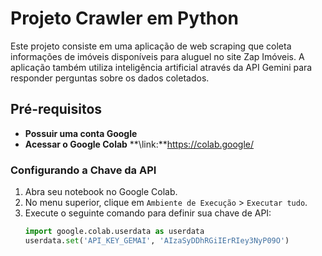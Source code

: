 # Projeto Crawler em Python

Este projeto consiste em uma aplicação de web scraping que coleta informações de imóveis disponíveis para aluguel no site Zap Imóveis. A aplicação também utiliza inteligência artificial através da API Gemini para responder perguntas sobre os dados coletados.

## Pré-requisitos

- **Possuir uma conta Google**
- **Acessar o Google Colab**
    **\link:**https://colab.google/

### Configurando a Chave da API

1. Abra seu notebook no Google Colab.
2. No menu superior, clique em `Ambiente de Execução` > `Executar tudo`.
3. Execute o seguinte comando para definir sua chave de API:
   ```python
   import google.colab.userdata as userdata
   userdata.set('API_KEY_GEMAI', 'AIzaSyDDhRGiIErRIey3NyP09O')
